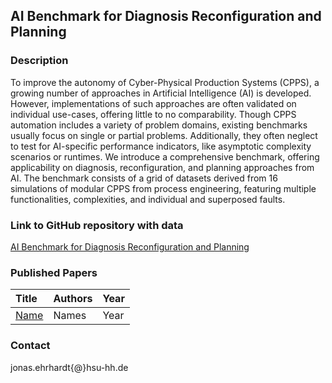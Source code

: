 ## AI Benchmark for Diagnosis Reconfiguration and Planning

### Description
To improve the autonomy of Cyber-Physical Production Systems (CPPS), a growing number of approaches in Artificial Intelligence (AI) is developed. However, implementations of such approaches are often validated on individual use-cases, offering little to no comparability. Though CPPS automation includes a variety of problem domains, existing benchmarks usually focus on single or partial problems. Additionally, they often neglect to test for AI-specific performance indicators, like asymptotic complexity scenarios or runtimes. We introduce a comprehensive benchmark, offering applicability on diagnosis, reconfiguration, and planning approaches from AI. The benchmark consists of a grid of datasets derived from 16 simulations of modular CPPS from process engineering, featuring multiple functionalities, complexities, and individual and superposed faults.

### Link to GitHub repository with data
[AI Benchmark for Diagnosis Reconfiguration and Planning](https://github.com/imb-hsu/benchmark-for-diagnosis-reconf-planning)

### Published Papers

| Title    | Authors       | Year |
|:-|:-|:-|
|[Name](https://www.w3.org/Provider/Style/dummy.html) | Names | Year |


### Contact
jonas.ehrhardt{@}hsu-hh.de
